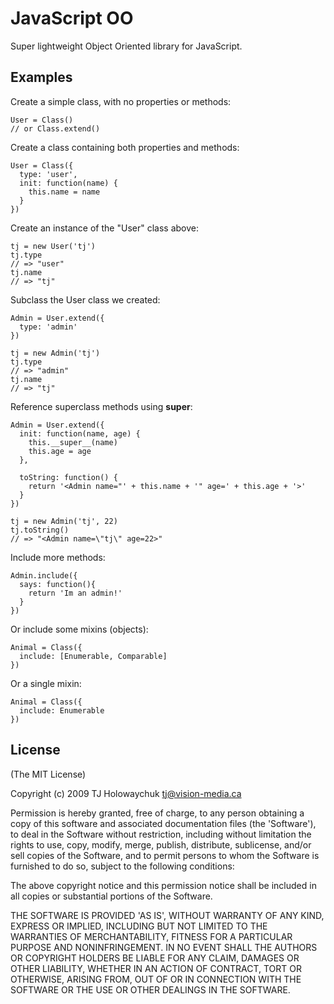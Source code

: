 
# JavaScript OO

Super lightweight Object Oriented library for JavaScript.

## Examples

Create a simple class, with no properties or methods:

    User = Class()
    // or Class.extend()
    
Create a class containing both properties and methods:

    User = Class({
      type: 'user',
      init: function(name) {
        this.name = name
      }
    })
    
Create an instance of the "User" class above:

    tj = new User('tj')
    tj.type
    // => "user"
    tj.name 
    // => "tj"
    
Subclass the User class we created:

    Admin = User.extend({
      type: 'admin'
    })

    tj = new Admin('tj')
    tj.type
    // => "admin"
    tj.name 
    // => "tj"
    
Reference superclass methods using __super__:

    Admin = User.extend({
      init: function(name, age) {
        this.__super__(name)
        this.age = age
      },
      
      toString: function() {
        return '<Admin name="' + this.name + '" age=' + this.age + '>'
      }
    })
    
    tj = new Admin('tj', 22)
    tj.toString()
    // => "<Admin name=\"tj\" age=22>"
      
Include more methods:

    Admin.include({
      says: function(){
        return 'Im an admin!'
      }
    })
    
Or include some mixins (objects):

    Animal = Class({
      include: [Enumerable, Comparable]
    })
    
Or a single mixin:
  
    Animal = Class({
      include: Enumerable
    })
    
## License 

(The MIT License)

Copyright (c) 2009 TJ Holowaychuk <tj@vision-media.ca>

Permission is hereby granted, free of charge, to any person obtaining
a copy of this software and associated documentation files (the
'Software'), to deal in the Software without restriction, including
without limitation the rights to use, copy, modify, merge, publish,
distribute, sublicense, and/or sell copies of the Software, and to
permit persons to whom the Software is furnished to do so, subject to
the following conditions:

The above copyright notice and this permission notice shall be
included in all copies or substantial portions of the Software.

THE SOFTWARE IS PROVIDED 'AS IS', WITHOUT WARRANTY OF ANY KIND,
EXPRESS OR IMPLIED, INCLUDING BUT NOT LIMITED TO THE WARRANTIES OF
MERCHANTABILITY, FITNESS FOR A PARTICULAR PURPOSE AND NONINFRINGEMENT.
IN NO EVENT SHALL THE AUTHORS OR COPYRIGHT HOLDERS BE LIABLE FOR ANY
CLAIM, DAMAGES OR OTHER LIABILITY, WHETHER IN AN ACTION OF CONTRACT,
TORT OR OTHERWISE, ARISING FROM, OUT OF OR IN CONNECTION WITH THE
SOFTWARE OR THE USE OR OTHER DEALINGS IN THE SOFTWARE.